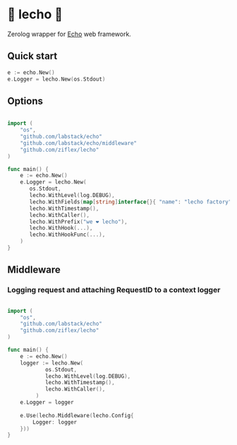 # :tomato: lecho :tomato:

Zerolog wrapper for [Echo](https://echo.labstack.com/) web framework.

## Quick start

```go
e := echo.New()
e.Logger = lecho.New(os.Stdout)
```

## Options

```go

import (
	"os",
	"github.com/labstack/echo"
	"github.com/labstack/echo/middleware"
	"github.com/ziflex/lecho"
)

func main() {
    e := echo.New()
    e.Logger = lecho.New(
       os.Stdout,
       lecho.WithLevel(log.DEBUG),
       lecho.WithFields(map[string]interface{}{ "name": "lecho factory"}),
       lecho.WithTimestamp(),
       lecho.WithCaller(),
       lecho.WithPrefix("we ❤️ lecho"),
       lecho.WithHook(...),
       lecho.WithHookFunc(...),
    )
}
```

## Middleware

### Logging request and attaching RequestID to a context logger 

```go

import (
	"os",
	"github.com/labstack/echo"
	"github.com/ziflex/lecho"
)

func main() {
    e := echo.New()
    logger := lecho.New(
            os.Stdout,
            lecho.WithLevel(log.DEBUG),
            lecho.WithTimestamp(),
            lecho.WithCaller(),
         )
    e.Logger = logger
    
    e.Use(lecho.Middleware(lecho.Config{
    	Logger: logger
    }))	
}
```
